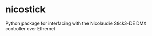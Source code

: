 # nicostick
Python package for interfacing with the Nicolaudie Stick3-DE DMX controller over Ethernet

